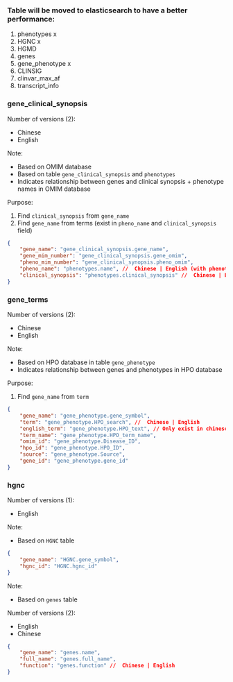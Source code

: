 ### Table will be moved to elasticsearch to have a better performance:

1. phenotypes x
2. HGNC x
3. HGMD
4. genes
5. gene_phenotype x
6. CLINSIG
7. clinvar_max_af
8. transcript_info

### gene_clinical_synopsis

Number of versions (2):
- Chinese
- English

Note:
- Based on OMIM database
- Based on table `gene_clinical_synopsis` and `phenotypes`
- Indicates relationship between genes and clinical synopsis + phenotype names in OMIM database

Purpose: 
1. Find `clinical_synopsis` from `gene_name`
2. Find `gene_name` from terms (exist in `pheno_name` and `clinical_synopsis` field)

```json
{
    "gene_name": "gene_clinical_synopsis.gene_name",
    "gene_mim_number": "gene_clinical_synopsis.gene_omim",
    "pheno_mim_number": "gene_clinical_synopsis.pheno_omim",
    "pheno_name": "phenotypes.name", //  Chinese | English (with phenotypes.omim_number = gene_clinical_synopsis.pheno_omim)
    "clinical_synopsis": "phenotypes.clinical_synopsis" //  Chinese | English (with phenotypes.omim_number = gene_clinical_synopsis.pheno_omim)
}
```


### gene_terms

Number of versions (2):
- Chinese
- English

Note:
- Based on HPO database in table `gene_phenotype`
- Indicates relationship between genes and phenotypes in HPO database

Purpose:
1. Find `gene_name` from `term`

```json
{
    "gene_name": "gene_phenotype.gene_symbol",
    "term": "gene_phenotype.HPO_search", //  Chinese | English 
    "english_term": "gene_phenotype.HPO_text", // Only exist in chinese version
    "term_name": "gene_phenotype.HPO_term_name",
    "omim_id": "gene_phenotype.Disease_ID",
    "hpo_id": "gene_phenotype.HPO_ID",
    "source": "gene_phenotype.Source",
    "gene_id": "gene_phenotype.gene_id"
}
```

### hgnc

Number of versions (1):
- English

Note:
- Based on `HGNC` table

```json
{
    "gene_name": "HGNC.gene_symbol",
    "hgnc_id": "HGNC.hgnc_id"
}
```

Note:
- Based on `genes` table

Number of versions (2):
- English
- Chinese

```json
{
    "gene_name": "genes.name",
    "full_name": "genes.full_name",
    "function": "genes.function" //  Chinese | English 
}
```

